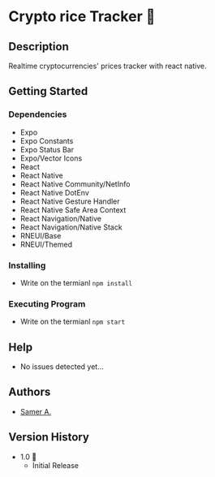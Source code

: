 # Crypto rice Tracker 🚀

## Description

Realtime cryptocurrencies' prices tracker with react native.

## Getting Started

### Dependencies

- Expo
- Expo Constants
- Expo Status Bar
- Expo/Vector Icons
- React
- React Native
- React Native Community/NetInfo
- React Native DotEnv
- React Native Gesture Handler
- React Native Safe Area Context
- React Navigation/Native
- React Navigation/Native Stack
- RNEUI/Base
- RNEUI/Themed

### Installing

- Write on the termianl `npm install`

### Executing Program

- Write on the termianl `npm start`

## Help

- No issues detected yet...

## Authors

- [Samer A.](https://cleversamer.web.app/)

## Version History

- 1.0 🚀
  - Initial Release

